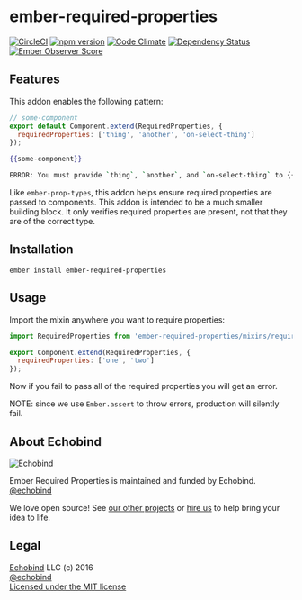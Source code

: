 # ember-required-properties

[![CircleCI](https://circleci.com/gh/echobind/ember-required-properties.svg?style=svg)](https://circleci.com/gh/echobind/ember-required-properties)
[![npm version](https://badge.fury.io/js/ember-required-properties.svg)](http://badge.fury.io/js/ember-required-properties)
[![Code Climate](https://codeclimate.com/github/echobind/ember-required-properties/badges/gpa.svg)](https://codeclimate.com/github/echobind/ember-required-properties)
[![Dependency Status](https://david-dm.org/echobind/ember-required-properties.svg)](https://david-dm.org/echobind/ember-required-properties)
[![Ember Observer Score](http://emberobserver.com/badges/ember-required-properties.svg)](http://emberobserver.com/addons/ember-required-properties)

## Features

This addon enables the following pattern:

```js
// some-component
export default Component.extend(RequiredProperties, {
  requiredProperties: ['thing', 'another', 'on-select-thing']  
});
```

```hbs
{{some-component}}
```

```sh
ERROR: You must provide `thing`, `another`, and `on-select-thing` to {{some-component}}.
```

Like `ember-prop-types`, this addon helps ensure required properties are passed to components. This addon is intended to be a much smaller building block. It only verifies required properties are present, not that they are of the correct type.

## Installation

```
ember install ember-required-properties
```

## Usage

Import the mixin anywhere you want to require properties:

```js
import RequiredProperties from 'ember-required-properties/mixins/required-properties';

export Component.extend(RequiredProperties, {
  requiredProperties: ['one', 'two']
});
```

Now if you fail to pass all of the required properties you will get an error.

NOTE: since we use `Ember.assert` to throw errors, production will silently fail.


## About Echobind

![Echobind](https://echobind.s3.amazonaws.com/images/echobind-logo-black.svg)

Ember Required Properties is maintained and funded by Echobind.<br>
[@echobind][twitter]

We love open source! See [our other projects][community] or [hire us][hire] to help bring your idea to life.

## Legal
[Echobind](https://echobind.com) LLC (c) 2016 <br>
[@echobind](https://twitter.com/echobind) <br>
[Licensed under the MIT license](http://www.opensource.org/licenses/mit-license.php)

[twitter]: https://twitter.com/echobind
[community]: https://github.com/echobind
[hire]: https://echobind.com?utm_source=github-hire
[MIT]: http://www.opensource.org/licenses/mit-license.php
